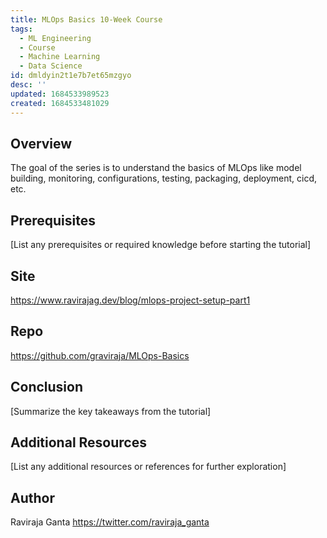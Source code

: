```yaml
---
title: MLOps Basics 10-Week Course
tags:
  - ML Engineering
  - Course
  - Machine Learning
  - Data Science
id: dmldyin2t1e7b7et65mzgyo
desc: ''
updated: 1684533989523
created: 1684533481029
---
```


## Overview

The goal of the series is to understand the basics of MLOps like model building, monitoring, configurations, testing, packaging, deployment, cicd, etc.

## Prerequisites

[List any prerequisites or required knowledge before starting the tutorial]

## Site

https://www.ravirajag.dev/blog/mlops-project-setup-part1

## Repo

https://github.com/graviraja/MLOps-Basics

## Conclusion

[Summarize the key takeaways from the tutorial]

## Additional Resources

[List any additional resources or references for further exploration]


## Author

Raviraja Ganta
https://twitter.com/raviraja_ganta